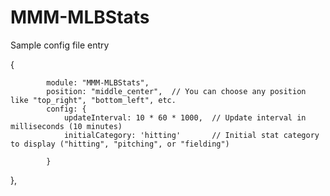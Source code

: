 # MMM-MLBStats

Sample config file entry

{
            
            module: "MMM-MLBStats",
            position: "middle_center",  // You can choose any position like "top_right", "bottom_left", etc.
            config: {
                updateInterval: 10 * 60 * 1000,  // Update interval in milliseconds (10 minutes)
                initialCategory: 'hitting'       // Initial stat category to display ("hitting", "pitching", or "fielding")
            
            }
},
